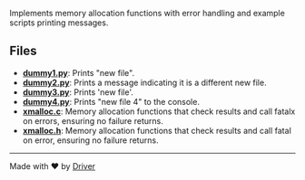 <!--------------------------------------------------------------------------------->
<!-- IMPORTANT: This file is auto-generated by Driver (https://driver.ai). -------->
<!-- Manual edits may be overwritten on future commits. --------------------------->
<!--------------------------------------------------------------------------------->

Implements memory allocation functions with error handling and example scripts printing messages.


## Files
- **[dummy1.py](dummy1.py.md)**: Prints "new file".
- **[dummy2.py](dummy2.py.md)**: Prints a message indicating it is a different new file.
- **[dummy3.py](dummy3.py.md)**: Prints 'new file'.
- **[dummy4.py](dummy4.py.md)**: Prints "new file 4" to the console.
- **[xmalloc.c](xmalloc.c.md)**: Memory allocation functions that check results and call fatalx on errors, ensuring no failure returns.
- **[xmalloc.h](xmalloc.h.md)**: Memory allocation functions that check results and call fatal on error, ensuring no failure returns.

---
Made with ❤️ by [Driver](https://www.driver.ai/)